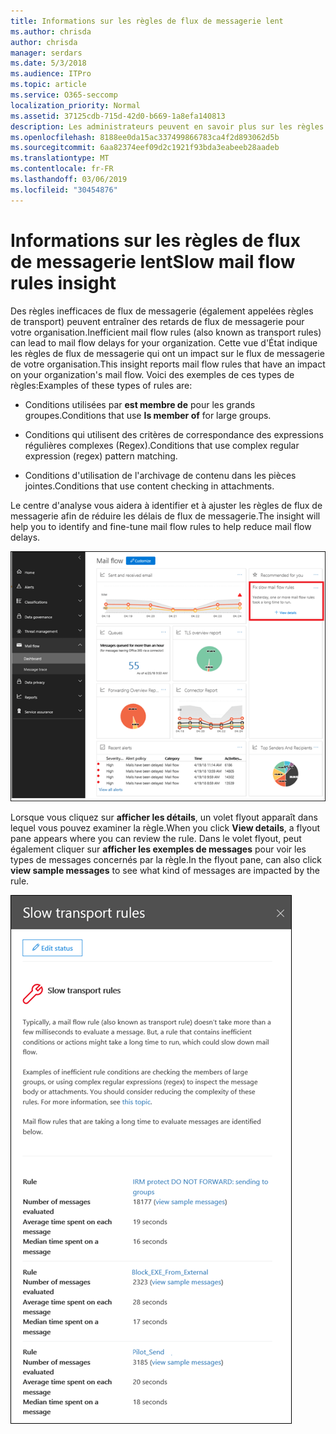 ```yaml
---
title: Informations sur les règles de flux de messagerie lent
ms.author: chrisda
author: chrisda
manager: serdars
ms.date: 5/3/2018
ms.audience: ITPro
ms.topic: article
ms.service: O365-seccomp
localization_priority: Normal
ms.assetid: 37125cdb-715d-42d0-b669-1a8efa140813
description: Les administrateurs peuvent en savoir plus sur les règles de flux de messagerie lentes dans le tableau de bord de flux de messagerie dans le centre de sécurité & de sécurité Office 365.
ms.openlocfilehash: 8188ee0da15ac337499866783ca4f2d893062d5b
ms.sourcegitcommit: 6aa82374eef09d2c1921f93bda3eabeeb28aadeb
ms.translationtype: MT
ms.contentlocale: fr-FR
ms.lasthandoff: 03/06/2019
ms.locfileid: "30454876"
---
```

# <a name="slow-mail-flow-rules-insight"></a><span data-ttu-id="9d742-103">Informations sur les règles de flux de messagerie lent</span><span class="sxs-lookup"><span data-stu-id="9d742-103">Slow mail flow rules insight</span></span>

<span data-ttu-id="9d742-104">Des règles inefficaces de flux de messagerie (également appelées règles de transport) peuvent entraîner des retards de flux de messagerie pour votre organisation.</span><span class="sxs-lookup"><span data-stu-id="9d742-104">Inefficient mail flow rules (also known as transport rules) can lead to mail flow delays for your organization.</span></span> <span data-ttu-id="9d742-105">Cette vue d'État indique les règles de flux de messagerie qui ont un impact sur le flux de messagerie de votre organisation.</span><span class="sxs-lookup"><span data-stu-id="9d742-105">This insight reports mail flow rules that have an impact on your organization's mail flow.</span></span> <span data-ttu-id="9d742-106">Voici des exemples de ces types de règles:</span><span class="sxs-lookup"><span data-stu-id="9d742-106">Examples of these types of rules are:</span></span>

- <span data-ttu-id="9d742-107">Conditions utilisées par **est membre de** pour les grands groupes.</span><span class="sxs-lookup"><span data-stu-id="9d742-107">Conditions that use **Is member of** for large groups.</span></span>

- <span data-ttu-id="9d742-108">Conditions qui utilisent des critères de correspondance des expressions régulières complexes (Regex).</span><span class="sxs-lookup"><span data-stu-id="9d742-108">Conditions that use complex regular expression (regex) pattern matching.</span></span>

- <span data-ttu-id="9d742-109">Conditions d'utilisation de l'archivage de contenu dans les pièces jointes.</span><span class="sxs-lookup"><span data-stu-id="9d742-109">Conditions that use content checking in attachments.</span></span>

<span data-ttu-id="9d742-110">Le centre d'analyse vous aidera à identifier et à ajuster les règles de flux de messagerie afin de réduire les délais de flux de messagerie.</span><span class="sxs-lookup"><span data-stu-id="9d742-110">The insight will help you to identify and fine-tune mail flow rules to help reduce mail flow delays.</span></span>

![Des règles de flux de messagerie lentes dans le tableau de bord de flux de messagerie dans le centre de sécurité & de sécurité Office 365](media/1dd90faa-f065-4b10-8b47-d35dc127fc26.png)

<span data-ttu-id="9d742-112">Lorsque vous cliquez sur **afficher les détails**, un volet flyout apparaît dans lequel vous pouvez examiner la règle.</span><span class="sxs-lookup"><span data-stu-id="9d742-112">When you click **View details**, a flyout pane appears where you can review the rule.</span></span> <span data-ttu-id="9d742-113">Dans le volet flyout, peut également cliquer sur **afficher les exemples de messages** pour voir les types de messages concernés par la règle.</span><span class="sxs-lookup"><span data-stu-id="9d742-113">In the flyout pane, can also click **view sample messages** to see what kind of messages are impacted by the rule.</span></span>

![Volet flyout après avoir cliqué sur Afficher les détails dans une règle de flux de messagerie lente vue d'ensemble du tableau de bord de flux de messagerie](media/2cbd43b7-1f21-4338-a70c-7b50de5c69cd.png)
